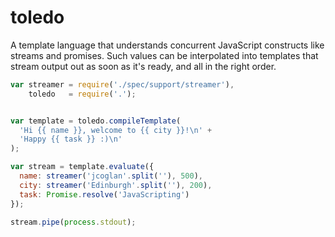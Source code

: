 # toledo

A template language that understands concurrent JavaScript constructs like
streams and promises. Such values can be interpolated into templates that stream
output out as soon as it's ready, and all in the right order.

```js
var streamer = require('./spec/support/streamer'),
    toledo   = require('.');


var template = toledo.compileTemplate(
  'Hi {{ name }}, welcome to {{ city }}!\n' +
  'Happy {{ task }} :)\n'
);

var stream = template.evaluate({
  name: streamer('jcoglan'.split(''), 500),
  city: streamer('Edinburgh'.split(''), 200),
  task: Promise.resolve('JavaScripting')
});

stream.pipe(process.stdout);
```
